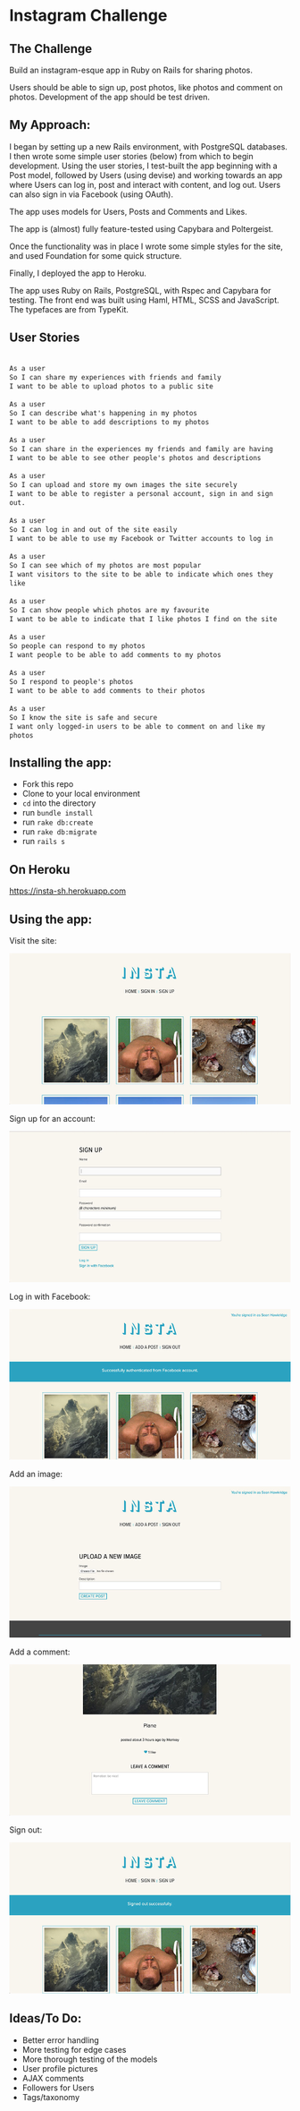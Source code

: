 Instagram Challenge
===================

The Challenge
-------------

Build an instagram-esque app in Ruby on Rails for sharing photos.

Users should be able to sign up, post photos, like photos and comment on photos. Development of the app should be test driven.

My Approach:
-------

I began by setting up a new Rails environment, with PostgreSQL databases. I then wrote some simple user stories (below) from which to begin development. Using the user stories, I test-built the app beginning with a Post model, followed by Users (using devise) and working towards an app where Users can log in, post and interact with content, and log out. Users can also sign in via Facebook (using OAuth).

The app uses models for Users, Posts and Comments and Likes.

The app is (almost) fully feature-tested using Capybara and Poltergeist.

Once the functionality was in place I wrote some simple styles for the site, and used Foundation for some quick structure.

Finally, I deployed the app to Heroku.

The app uses Ruby on Rails, PostgreSQL, with Rspec and Capybara for testing. The front end was built using Haml, HTML, SCSS and JavaScript. The typefaces are from TypeKit.


User Stories
------------

`````

As a user
So I can share my experiences with friends and family
I want to be able to upload photos to a public site

As a user
So I can describe what's happening in my photos
I want to be able to add descriptions to my photos

As a user
So I can share in the experiences my friends and family are having
I want to be able to see other people's photos and descriptions

As a user
So I can upload and store my own images the site securely
I want to be able to register a personal account, sign in and sign out.

As a user
So I can log in and out of the site easily
I want to be able to use my Facebook or Twitter accounts to log in

As a user
So I can see which of my photos are most popular
I want visitors to the site to be able to indicate which ones they like

As a user
So I can show people which photos are my favourite
I want to be able to indicate that I like photos I find on the site

As a user
So people can respond to my photos
I want people to be able to add comments to my photos

As a user
So I respond to people's photos
I want to be able to add comments to their photos

As a user
So I know the site is safe and secure
I want only logged-in users to be able to comment on and like my photos

`````

Installing the app:
-------------------

* Fork this repo
* Clone to your local environment
* `cd` into the directory
* run `bundle install`
* run `rake db:create`
* run `rake db:migrate`
* run `rails s`

On Heroku
----------

https://insta-sh.herokuapp.com


Using the app:
--------------

Visit the site:

![Screenshot](docs/screenshots/homepage.jpg)

Sign up for an account:

![Screenshot](docs/screenshots/sign-up.jpg)

Log in with Facebook:

![Screenshot](docs/screenshots/facebook.jpg)

Add an image:

![Screenshot](docs/screenshots/upload.jpg)

Add a comment:

![Screenshot](docs/screenshots/comment.jpg)

Sign out:

![Screenshot](docs/screenshots/sign-out.jpg)


Ideas/To Do:
-------------

* Better error handling
* More testing for edge cases
* More thorough testing of the models
* User profile pictures
* AJAX comments
* Followers for Users
* Tags/taxonomy
